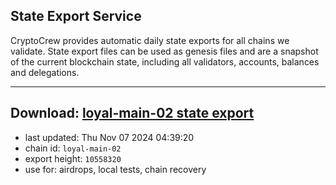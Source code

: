 ## State Export Service
CryptoCrew provides automatic daily state exports for all chains we validate. State export files can be used as genesis files and are a snapshot of the current blockchain state, including all validators, accounts, balances and delegations.

---
**Download: [loyal-main-02 state export](https://dl-eu2.ccvalidators.com/SERVICE/loyal/loyal-main-02_export_10558320.json)**
---

- last updated: Thu Nov 07 2024 04:39:20
- chain id: `loyal-main-02`
- export height: `10558320`
- use for: airdrops, local tests, chain recovery
